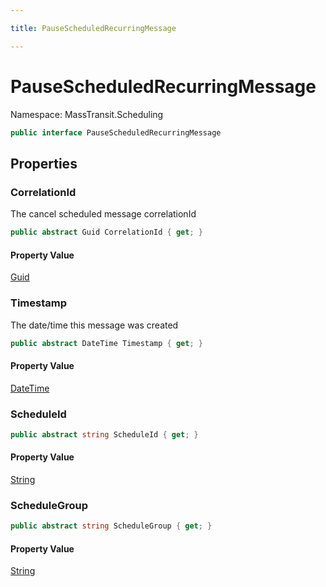 ```yaml
---

title: PauseScheduledRecurringMessage

---
```


# PauseScheduledRecurringMessage

Namespace: MassTransit.Scheduling

```csharp
public interface PauseScheduledRecurringMessage
```

## Properties

### **CorrelationId**

The cancel scheduled message correlationId

```csharp
public abstract Guid CorrelationId { get; }
```

#### Property Value

[Guid](https://learn.microsoft.com/en-us/dotnet/api/system.guid)<br/>

### **Timestamp**

The date/time this message was created

```csharp
public abstract DateTime Timestamp { get; }
```

#### Property Value

[DateTime](https://learn.microsoft.com/en-us/dotnet/api/system.datetime)<br/>

### **ScheduleId**

```csharp
public abstract string ScheduleId { get; }
```

#### Property Value

[String](https://learn.microsoft.com/en-us/dotnet/api/system.string)<br/>

### **ScheduleGroup**

```csharp
public abstract string ScheduleGroup { get; }
```

#### Property Value

[String](https://learn.microsoft.com/en-us/dotnet/api/system.string)<br/>
